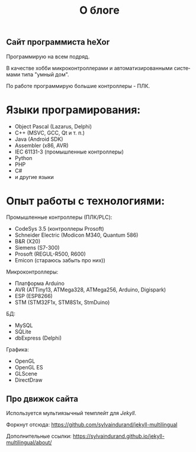 ﻿---
layout: page
title: О блоге
ref: about
lang: ru
---

## Сайт программиста heXor

Программирую на всем подряд.

В качестве хобби микроконтроллерами и автоматизированными системами типа "умный дом".

По работе программирую большие контроллеры - ПЛК.

# Языки програмирования:
* Object Pascal (Lazarus, Delphi)
* C++ (MSVC, GCC, Qt и т. п.)
* Java (Android SDK)
* Assembler (x86, AVR)
* IEC 61131-3 (промышленные контроллеры)
* Python
* PHP
* C#
* и другие языки

# Опыт работы с технологиями:

Промышленные контроллеры (ПЛК/PLC):
* CodeSys 3.5 (контроллеры Prosoft)
* Schneider Electric (Modicon M340, Quantum 586)
* B&R (X20)
* Siemens (S7-300)
* Prosoft (REGUL-R500, R600)
* Emicon (стараюсь забыть про них))

Микроконтроллеры:
* Платформа Arduino
* AVR (ATTiny13, ATMega328, ATMega256, Arduino, Digispark)
* ESP (ESP8266)
* STM (STM32F1x, STM8S1x, StmDuino)

БД:
* MySQL
* SQLite
* dbExpress (Delphi)

Графика:
* OpenGL
* OpenGL ES
* GLScene
* DirectDraw


## Про движок сайта

Используется мультиязычный темплейт для *Jekyll*.

Форкнут отсюда: https://github.com/sylvaindurand/jekyll-multilingual

Дополнительные ссылки: https://sylvaindurand.github.io/jekyll-multilingual/about/
